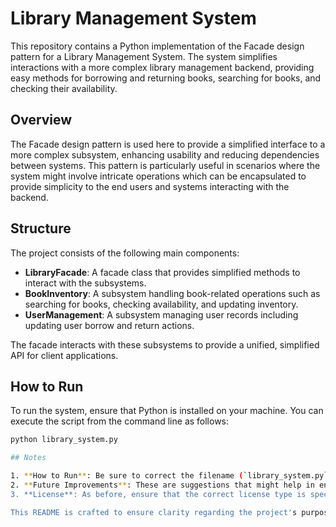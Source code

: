 # Library Management System

This repository contains a Python implementation of the Facade design pattern for a Library Management System. The system simplifies interactions with a more complex library management backend, providing easy methods for borrowing and returning books, searching for books, and checking their availability.

## Overview

The Facade design pattern is used here to provide a simplified interface to a more complex subsystem, enhancing usability and reducing dependencies between systems. This pattern is particularly useful in scenarios where the system might involve intricate operations which can be encapsulated to provide simplicity to the end users and systems interacting with the backend.

## Structure

The project consists of the following main components:

- **LibraryFacade**: A facade class that provides simplified methods to interact with the subsystems.
- **BookInventory**: A subsystem handling book-related operations such as searching for books, checking availability, and updating inventory.
- **UserManagement**: A subsystem managing user records including updating user borrow and return actions.

The facade interacts with these subsystems to provide a unified, simplified API for client applications.

## How to Run

To run the system, ensure that Python is installed on your machine. You can execute the script from the command line as follows:

```bash
python library_system.py

## Notes

1. **How to Run**: Be sure to correct the filename (`library_system.py`) if it differs.
2. **Future Improvements**: These are suggestions that might help in enhancing the system's capabilities, and can be customized according to further requirements.
3. **License**: As before, ensure that the correct license type is specified and that the actual `LICENSE` file is included if applicable.

This README is crafted to ensure clarity regarding the project's purpose, structure, how to run and test it, and potential future improvements, which helps anyone new to the repository to quickly understand and use the project effectively.
